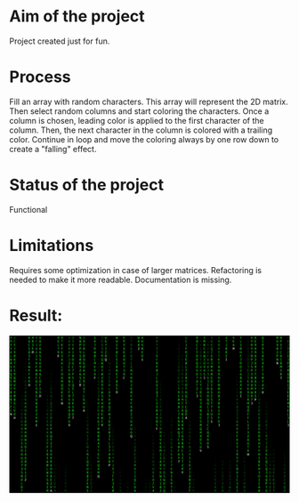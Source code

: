 ﻿# Aim of the project
Project created just for fun.

# Process
Fill an array with random characters. This array will represent the 2D matrix. 
Then select random columns and start coloring the characters. Once a column is chosen,
leading color is applied to the first character of the column. 
Then, the next character in the column is colored with a trailing color. Continue in loop
and move the coloring always by one row down to create a "falling" effect.

# Status of the project
Functional

# Limitations
Requires some optimization in case of larger matrices.
Refactoring is needed to make it more readable.
Documentation is missing.

# Result:
![demonstration](matrix.jpg)